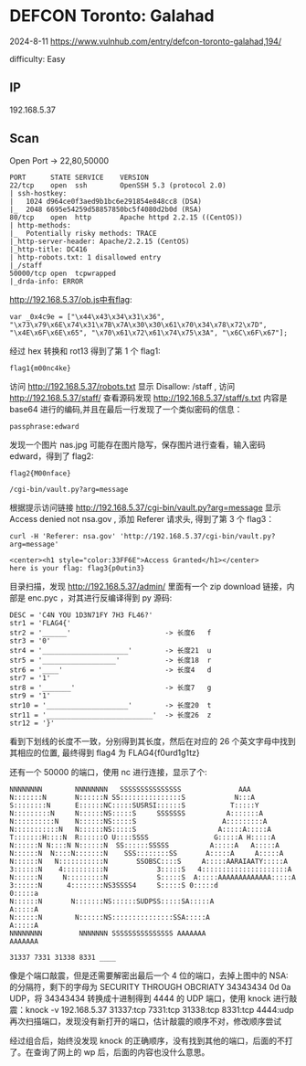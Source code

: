 # DEFCON Toronto: Galahad

2024-8-11 https://www.vulnhub.com/entry/defcon-toronto-galahad,194/

difficulty: Easy

## IP

192.168.5.37

## Scan

Open Port -> 22,80,50000

```
PORT      STATE SERVICE    VERSION
22/tcp    open  ssh        OpenSSH 5.3 (protocol 2.0)
| ssh-hostkey:
|   1024 d964ce0f3aed9b1bc6e291854e848cc8 (DSA)
|_  2048 6695e54259d58857850bc5f4080d2b0d (RSA)
80/tcp    open  http       Apache httpd 2.2.15 ((CentOS))
| http-methods:
|_  Potentially risky methods: TRACE
|_http-server-header: Apache/2.2.15 (CentOS)
|_http-title: DC416
| http-robots.txt: 1 disallowed entry
|_/staff
50000/tcp open  tcpwrapped
|_drda-info: ERROR
```

http://192.168.5.37/ob.js中有flag:

```
var _0x4c9e = ["\x44\x43\x34\x31\x36", "\x73\x79\x6E\x74\x31\x7B\x7A\x30\x30\x61\x70\x34\x78\x72\x7D", "\x4E\x6F\x6E\x65", "\x70\x61\x72\x61\x74\x75\x3A", "\x6C\x6F\x67"];
```

经过 hex 转换和 rot13 得到了第 1 个 flag1:

```
flag1{m00nc4ke}
```

访问 http://192.168.5.37/robots.txt 显示 Disallow: /staff , 访问 http://192.168.5.37/staff/ 查看源码发现 http://192.168.5.37/staff/s.txt 内容是 base64 进行的编码,并且在最后一行发现了一个类似密码的信息：

```
passphrase:edward
```

发现一个图片 nas.jpg 可能存在图片隐写，保存图片进行查看，输入密码 edward，得到了 flag2:

```
flag2{M00nface}

/cgi-bin/vault.py?arg=message
```

根据提示访问链接 http://192.168.5.37/cgi-bin/vault.py?arg=message 显示 Access denied not nsa.gov , 添加 Referer 请求头, 得到了第 3 个 flag3：

```
curl -H 'Referer: nsa.gov' 'http://192.168.5.37/cgi-bin/vault.py?arg=message'

<center><h1 style="color:33FF6E">Access Granted</h1></center>
here is your flag: flag3{p0utin3}
```

目录扫描，发现 http://192.168.5.37/admin/ 里面有一个 zip download 链接，内部是 enc.pyc ，对其进行反编译得到 py 源码:

```
DESC = 'C4N YOU 1D3N71FY 7H3 FL46?'
str1 = 'FLAG4{'
str2 = '______'                       -> 长度6   f
str3 = '0'
str4 = '_____________________'        -> 长度21  u
str5 = '__________________'           -> 长度18  r
str6 = '____'                         -> 长度4   d
str7 = '1'
str8 = '_______'                      -> 长度7   g
str9 = '1'
str10 = '____________________'        -> 长度20  t
str11 = '__________________________'  -> 长度26  z
str12 = '}'
```

看到下划线的长度不一致，分别得到其长度，然后在对应的 26 个英文字母中找到其相应的位置, 最终得到 flag4 为 FLAG4{f0urd1g1tz}

还有一个 50000 的端口，使用 nc 进行连接，显示了个:

```
NNNNNNNN        NNNNNNNN   SSSSSSSSSSSSSSS              AAA
N:::::::N       N::::::N SS:::::::::::::::S            N:::A
S::::::::N      E::::::NC:::::SUSRSI::::::S           T:::::Y
N:::::::::N     N::::::NS:::::S     SSSSSSS          A:::::::A
N::::::::::N    N::::::NS:::::S                     A:::::::::A
N:::::::::::N   N::::::NS:::::S                    A:::::A:::::A
T:::::::H::::N  R::::::O U::::SSSS                G:::::A H:::::A
N::::::N N::::N N::::::N  SS::::::SSSSS          A:::::A   A:::::A
N::::::N  N::::N:::::::N    SSS::::::::SS       A:::::A     A:::::A
N::::::N   N:::::::::::N       SSOBSC::::S     A:::::AARAIAATY:::::A
3::::::N    4::::::::::N            3:::::S   4:::::::::::::::::::::A
N::::::N     N:::::::::N            S:::::S  A:::::AAAAAAAAAAAAA:::::A
3::::::N      4::::::::NS3SSSS4     S:::::S 0:::::d             0:::::a
N::::::N       N:::::::NS::::::SUDPSS:::::SA:::::A               A:::::A
N::::::N        N::::::NS:::::::::::::::SSA:::::A                 A:::::A
NNNNNNNN         NNNNNNN SSSSSSSSSSSSSSS AAAAAAA                   AAAAAAA

31337 7331 31338 8331 ____
```

像是个端口敲震，但是还需要解密出最后一个 4 位的端口，去掉上图中的 NSA: 的分隔符，剩下的字母为 SECURITY THROUGH OBCRIATY 34343434 0d 0a UDP，将 34343434 转换成十进制得到 4444 的 UDP 端口，使用 knock 进行敲震：knock -v 192.168.5.37 31337:tcp 7331:tcp 31338:tcp 8331:tcp 4444:udp 再次扫描端口，发现没有新打开的端口，估计敲震的顺序不对，修改顺序尝试

经过组合后，始终没发现 knock 的正确顺序，没有找到其他的端口，后面的不打了。在查询了网上的 wp 后，后面的内容也没什么意思。
